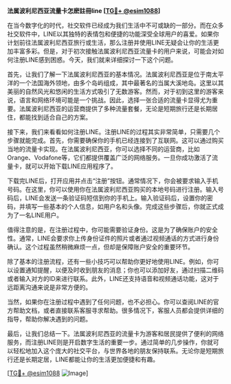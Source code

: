 **法属波利尼西亚流量卡怎麽註冊line [[TG💪+ @esim1088](https://t.me/s/esim1088)]**

在当今数字化的时代，社交软件已经成为我们生活中不可或缺的一部分。而在众多社交软件中，LINE以其独特的表情包和便捷的功能深受全球用户的喜爱。如果你计划前往法属波利尼西亚旅行或生活，那么注册并使用LINE无疑会让你的生活更加丰富多彩。但是，对于初次接触法属波利尼西亚流量卡的用户来说，可能会对如何注册LINE感到困惑。今天，我们就来详细探讨一下这个问题。

首先，让我们了解一下法属波利尼西亚的基本情况。法属波利尼西亚是位于南太平洋的一个法国海外领地，由多个岛屿组成，其中最著名的当属大溪地岛。这里以其美丽的自然风光和悠闲的生活方式吸引了无数游客。然而，对于初到这里的游客来说，语言和网络环境可能是一个挑战。因此，选择一张合适的流量卡显得尤为重要。法属波利尼西亚的运营商提供了多种流量套餐，无论是短期旅行还是长期居住，都能找到适合自己的方案。

接下来，我们来看看如何注册LINE。注册LINE的过程其实非常简单，只需要几个步骤就能完成。首先，你需要确保你的手机已经连接到了互联网。这可以通过购买当地的流量卡实现。在法属波利尼西亚，你可以选择不同的运营商，比如Orange、Vodafone等，它们都提供覆盖广泛的网络服务。一旦你成功激活了流量卡，就可以开始下载LINE应用程序了。

下载完LINE后，打开应用并点击“注册”按钮。通常情况下，你会被要求输入手机号码。在这里，你可以使用你在法属波利尼西亚购买的本地号码进行注册。输入号码后，LINE会发送一条验证码短信到你的手机上。输入验证码后，设置你的密码，并填写一些基本的个人信息，如用户名和头像。完成这些步骤后，你就正式成为了一名LINE用户。

值得注意的是，在注册过程中，你可能需要验证身份。这是为了确保账户的安全性。通常，LINE会要求你上传身份证件的照片或者通过视频通话的方式进行身份确认。这个过程虽然稍微麻烦一点，但却是保障账户安全的重要环节。

除了基本的注册流程，还有一些小技巧可以帮助你更好地使用LINE。例如，你可以设置通知提醒，以便及时收到朋友的消息；你也可以添加好友，通过扫描二维码或者输入对方的ID来进行联系。此外，LINE还支持语音和视频通话功能，这对于远距离沟通来说是非常方便的。

当然，如果你在注册过程中遇到了任何问题，也不必担心。你可以查阅LINE的官方帮助文档，或者直接联系客服寻求帮助。很多情况下，客服人员都会提供详细的指导，帮助你解决遇到的问题。

最后，让我们总结一下。法属波利尼西亚的流量卡为游客和居民提供了便利的网络服务，而注册LINE则是开启数字生活的重要一步。通过简单的几步操作，你就可以轻松地加入这个庞大的社交平台，与世界各地的朋友保持联系。无论你是短期旅行还是长期定居，LINE都能让你的生活更加便捷和有趣。

[[TG💪+ @esim1088](https://t.me/s/esim1088) ![Image](https://i.postimg.cc/4NQfJmqS/Snipaste-2025-05-13-00-14-12.png)]